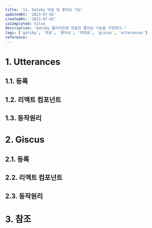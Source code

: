 ```yaml
---
title: '11. Gatsby 댓글 및 좋아요 기능'
updatedAt: '2023-07-02'
createdAt: '2023-07-02'
isCompleted: false
description: 'Gatsby 웹사이트에 댓글과 좋아요 기능을 구현한다.'
tags: ['gatsby', '댓글', '좋아요', '대댓글', 'giscus', 'utterances']
reference:
---
```


# 1. Utterances

## 1.1. 등록

## 1.2. 리액트 컴포넌트

## 1.3. 동작원리

# 2. Giscus

## 2.1. 등록

## 2.2. 리액트 컴포넌트

## 2.3. 동작원리

# 3. 참조
